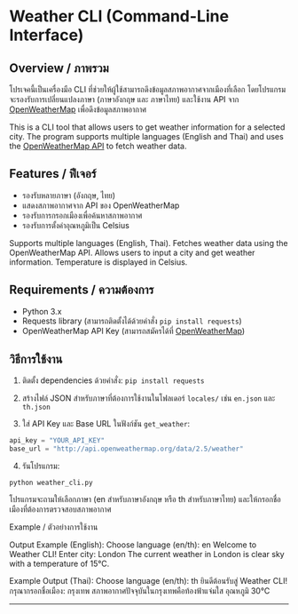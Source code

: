 # Weather CLI (Command-Line Interface)

## Overview / ภาพรวม
โปรเจคนี้เป็นเครื่องมือ CLI ที่ช่วยให้ผู้ใช้สามารถดึงข้อมูลสภาพอากาศจากเมืองที่เลือก โดยโปรแกรมจะรองรับการเปลี่ยนแปลงภาษา (ภาษาอังกฤษ และ ภาษาไทย) และใช้งาน API จาก [OpenWeatherMap](https://openweathermap.org/) เพื่อดึงข้อมูลสภาพอากาศ

This is a CLI tool that allows users to get weather information for a selected city. The program supports multiple languages (English and Thai) and uses the [OpenWeatherMap API](https://openweathermap.org/) to fetch weather data.

## Features / ฟีเจอร์
- รองรับหลายภาษา (อังกฤษ, ไทย)
- แสดงสภาพอากาศจาก API ของ OpenWeatherMap
- รองรับการกรอกเมืองเพื่อค้นหาสภาพอากาศ
- รองรับการตั้งค่าอุณหภูมิเป็น Celsius

Supports multiple languages (English, Thai).
Fetches weather data using the OpenWeatherMap API.
Allows users to input a city and get weather information.
Temperature is displayed in Celsius.

## Requirements / ความต้องการ
- Python 3.x
- Requests library (สามารถติดตั้งได้ด้วยคำสั่ง ```pip install requests```)
- OpenWeatherMap API Key (สามารถสมัครได้ที่ [OpenWeatherMap](https://openweathermap.org/))

## วิธีการใช้งาน

1. ติดตั้ง dependencies ด้วยคำสั่ง:
```pip install requests```

2. สร้างไฟล์ JSON สำหรับภาษาที่ต้องการใช้งานในโฟลเดอร์ `locales/` เช่น `en.json` และ `th.json`

3. ใส่ API Key และ Base URL ในฟังก์ชัน `get_weather`:
```python
api_key = "YOUR_API_KEY"
base_url = "http://api.openweathermap.org/data/2.5/weather" 
```
4. รันโปรแกรม:
```
python weather_cli.py
```
โปรแกรมจะถามให้เลือกภาษา (en สำหรับภาษาอังกฤษ หรือ th สำหรับภาษาไทย) และให้กรอกชื่อเมืองที่ต้องการตรวจสอบสภาพอากาศ

Example / ตัวอย่างการใช้งาน

Output Example (English):
Choose language (en/th): en
Welcome to Weather CLI!
Enter city: London
The current weather in London is clear sky with a temperature of 15°C.

Example Output (Thai):
Choose language (en/th): th
ยินดีต้อนรับสู่ Weather CLI!
กรุณากรอกชื่อเมือง: กรุงเทพ
สภาพอากาศปัจจุบันในกรุงเทพคือท้องฟ้าแจ่มใส อุณหภูมิ 30°C




---


